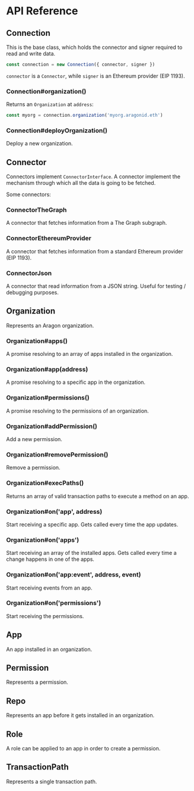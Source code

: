 # API Reference

## Connection

This is the base class, which holds the connector and signer required to read and write data.

```js
const connection = new Connection({ connector, signer })
```

`connector` is a `Connector`, while `signer` is an Ethereum provider (EIP 1193).

### Connection#organization()

Returns an `Organization` at `address`:

```js
const myorg = connection.organization('myorg.aragonid.eth')
```

### Connection#deployOrganization()

Deploy a new organization.

## Connector

Connectors implement `ConnectorInterface`. A connector implement the mechanism through which all the data is going to be fetched.

Some connectors:

### ConnectorTheGraph

A connector that fetches information from a The Graph subgraph.

### ConnectorEthereumProvider

A connector that fetches information from a standard Ethereum provider (EIP 1193).

### ConnectorJson

A connector that read information from a JSON string. Useful for testing / debugging purposes.

## Organization

Represents an Aragon organization.

### Organization#apps()

A promise resolving to an array of apps installed in the organization.

### Organization#app(address)

A promise resolving to a specific app in the organization.

### Organization#permissions()

A promise resolving to the permissions of an organization.

### Organization#addPermission()

Add a new permission.

### Organization#removePermission()

Remove a permission.

### Organization#execPaths()

Returns an array of valid transaction paths to execute a method on an app.

### Organization#on('app', address)

Start receiving a specific app. Gets called every time the app updates.

### Organization#on('apps')

Start receiving an array of the installed apps. Gets called every time a change happens in one of the apps.

### Organization#on('app:event', address, event)

Start receiving events from an app.

### Organization#on('permissions')

Start receiving the permissions.

## App

An app installed in an organization.

## Permission

Represents a permission.

## Repo

Represents an app before it gets installed in an organization.

## Role

A role can be applied to an app in order to create a permission.

## TransactionPath

Represents a single transaction path.
